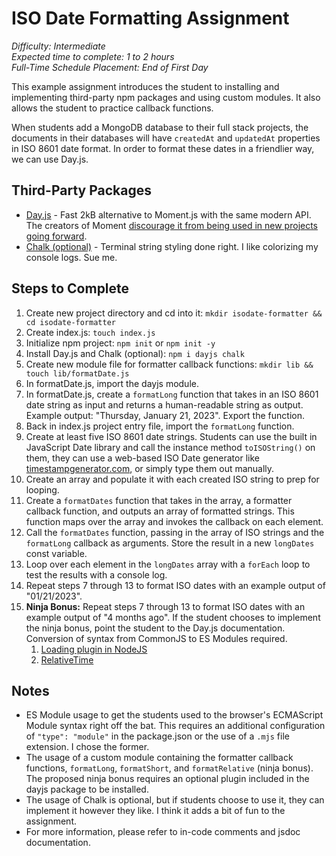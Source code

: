 # ISO Date Formatting Assignment
*Difficulty: Intermediate*  
*Expected time to complete: 1 to 2 hours*  
*Full-Time Schedule Placement: End of First Day*

This example assignment introduces the student to installing and implementing third-party npm packages and using custom modules. It also allows the student to practice callback functions.

When students add a MongoDB database to their full stack projects, the documents in their databases will have `createdAt` and `updatedAt` properties in ISO 8601 date format. In order to format these dates in a friendlier way, we can use Day.js.

## Third-Party Packages
- [Day.js](https://day.js.org/) - Fast 2kB alternative to Moment.js with the same modern API. The creators of Moment [discourage it from being used in new projects going forward](https://momentjs.com/docs/#/-project-status/).
- [Chalk (optional)](https://github.com/chalk/chalk) - Terminal string styling done right. I like colorizing my console logs. Sue me.

## Steps to Complete
1. Create new project directory and cd into it: `mkdir isodate-formatter && cd isodate-formatter`
2. Create index.js: `touch index.js`
3. Initialize npm project: `npm init` or `npm init -y`
4. Install Day.js and Chalk (optional): `npm i dayjs chalk`
5. Create new module file for formatter callback functions: `mkdir lib && touch lib/formatDate.js`
6. In formatDate.js, import the dayjs module.
7. In formatDate.js, create a `formatLong` function that takes in an ISO 8601 date string as input and returns a human-readable string as output. Example output: "Thursday, January 21, 2023". Export the function.
8. Back in index.js project entry file, import the `formatLong` function.
9. Create at least five ISO 8601 date strings. Students can use the built in JavaScript Date library and call the instance method `toISOString()` on them, they can use a web-based ISO Date generator like [timestampgenerator.com](https://timestampgenerator.com/), or simply type them out manually.
10. Create an array and populate it with each created ISO string to prep for looping.
11. Create a `formatDates` function that takes in the array, a formatter callback function, and outputs an array of formatted strings. This function maps over the array and invokes the callback on each element.
12. Call the `formatDates` function, passing in the array of ISO strings and the `formatLong` callback as arguments. Store the result in a new `longDates` const variable.
13. Loop over each element in the `longDates` array with a `forEach` loop to test the results with a console log.
14. Repeat steps 7 through 13 to format ISO dates with an example output of "01/21/2023".
15. **Ninja Bonus:** Repeat steps 7 through 13 to format ISO dates with an example output of "4 months ago". If the student chooses to implement the ninja bonus, point the student to the Day.js documentation. Conversion of syntax from CommonJS to ES Modules required.
    1.  [Loading plugin in NodeJS](https://day.js.org/docs/en/plugin/loading-into-nodejs)
    2.  [RelativeTime](https://day.js.org/docs/en/plugin/relative-time)

## Notes
- ES Module usage to get the students used to the browser's ECMAScript Module syntax right off the bat. This requires an additional configuration of `"type": "module"` in the package.json or the use of a `.mjs` file extension. I chose the former.
- The usage of a custom module containing the formatter callback functions, `formatLong`, `formatShort`, and `formatRelative` (ninja bonus). The proposed ninja bonus requires an optional plugin included in the dayjs package to be installed.
- The usage of Chalk is optional, but if students choose to use it, they can implement it however they like. I think it adds a bit of fun to the assignment.
- For more information, please refer to in-code comments and jsdoc documentation.